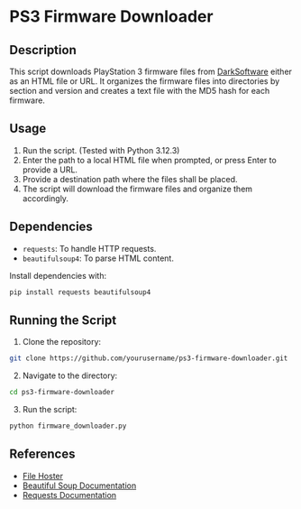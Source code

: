 
# PS3 Firmware Downloader

## Description
This script downloads PlayStation 3 firmware files from [DarkSoftware](https://darksoftware.xyz/PS3/FWlist) either as an HTML file or URL. It organizes the firmware files into directories by section and version and creates a text file with the MD5 hash for each firmware.

## Usage
1. Run the script. (Tested with Python 3.12.3)
2. Enter the path to a local HTML file when prompted, or press Enter to provide a URL.
3. Provide a destination path where the files shall be placed.
4. The script will download the firmware files and organize them accordingly.

## Dependencies
- `requests`: To handle HTTP requests.
- `beautifulsoup4`: To parse HTML content.

Install dependencies with:
```sh
pip install requests beautifulsoup4
```

## Running the Script
1. Clone the repository:
```sh
git clone https://github.com/yourusername/ps3-firmware-downloader.git
```
2. Navigate to the directory:
```sh
cd ps3-firmware-downloader
```
3. Run the script:
```sh
python firmware_downloader.py
```

## References
- [File Hoster](https://darksoftware.xyz/PS3/FWlist)
- [Beautiful Soup Documentation](https://www.crummy.com/software/BeautifulSoup/bs4/doc/)
- [Requests Documentation](https://docs.python-requests.org/en/master/)
